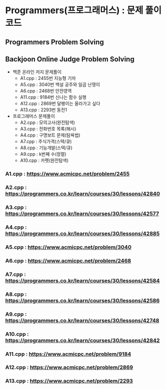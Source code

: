 # Programmers(프로그래머스) : 문제 풀이 코드 
## Programmers Problem Solving
## Backjoon Online Judge Problem Solving
* 백준 온라인 저지 문제풀이
  * A1.cpp : 2455번 지능형 기차
  * A5.cpp : 3040번 백설 공주와 일곱 난쟁이
  * A6.cpp : 2468번 안전영역
  * A11.cpp : 9184번 신나는 함수 실행
  * A12.cpp : 2869번 달팽이는 올라가고 싶다
  * A13.cpp : 2293번 동전1
* 프로그래머스 문제풀이
  * A2.cpp : 모의고사(완전탐색)
  * A3.cpp : 전화번호 목록(해시)
  * A4.cpp : 구명보트 문제(탐욕법)
  * A7.cpp : 주식가격(스택/큐)
  * A8.cpp : 기능개발(스택/큐)
  * A9.cpp : k번째 수(정렬)
  * A10.cpp : 카펫(완전탐색)
### A1.cpp : https://www.acmicpc.net/problem/2455
### A2.cpp : https://programmers.co.kr/learn/courses/30/lessons/42840
### A3.cpp : https://programmers.co.kr/learn/courses/30/lessons/42577
### A4.cpp : https://programmers.co.kr/learn/courses/30/lessons/42885
### A5.cpp : https://www.acmicpc.net/problem/3040
### A6.cpp : https://www.acmicpc.net/problem/2468
### A7.cpp : https://programmers.co.kr/learn/courses/30/lessons/42584
### A8.cpp : https://programmers.co.kr/learn/courses/30/lessons/42586
### A9.cpp : https://programmers.co.kr/learn/courses/30/lessons/42748
### A10.cpp : https://programmers.co.kr/learn/courses/30/lessons/42842
### A11.cpp : https://www.acmicpc.net/problem/9184
### A12.cpp : https://www.acmicpc.net/problem/2869
### A13.cpp : https://www.acmicpc.net/problem/2293





